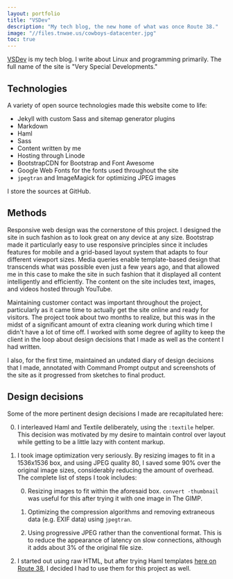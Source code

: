 ```yaml
---
layout: portfolio
title: "VSDev"
description: "My tech blog, the new home of what was once Route 38."
image: "//files.tnwae.us/cowboys-datacenter.jpg"
toc: true
---
```

[VSDev](//vsdev.org) is my tech blog.  I write about Linux and
programming primarily.  The full name of the site is "Very Special
Developments."

## Technologies

A variety of open source technologies made this website come to life:

* Jekyll with custom Sass and sitemap generator plugins
* Markdown
* Haml
* Sass
* Content written by me
* Hosting through Linode
* BootstrapCDN for Bootstrap and Font Awesome
* Google Web Fonts for the fonts used throughout the site
* `jpegtran` and ImageMagick for optimizing JPEG images

I store the sources at GitHub.

## Methods

Responsive web design was the cornerstone of this project.  I designed
the site in such fashion as to look great on any device at any size.
Bootstrap made it particularly easy to use responsive principles since
it includes features for mobile and a grid-based layout system that
adapts to four different viewport sizes.  Media queries enable
template-based design that transcends what was possible even just a few
years ago, and that allowed me in this case to make the site in such
fashion that it displayed all content intelligently and efficiently.
The content on the site includes text, images, and videos hosted through
YouTube.

Maintaining customer contact was important throughout the project, particularly as it came time to actually get the site online and ready for visitors.  The project took about two months to realize, but this was in the midst of a significant amount of extra cleaning work during which time I didn't have a lot of time off.  I worked with some degree of agility to keep the client in the loop about design decisions that I made as well as the content I had written.

I also, for the first time, maintained an undated diary of design decisions that I made, annotated with Command Prompt output and screenshots of the site as it progressed from sketches to final product.

## Design decisions

Some of the more pertinent design decisions I made are recapitulated here:

0. I interleaved Haml and Textile deliberately, using the `:textile` helper.  This decision was motivated by my desire to maintain control over layout while getting to be a little lazy with content markup.

1. I took image optimization very seriously.  By resizing images to fit in a 1536x1536 box, and using JPEG quality 80, I saved some 90% over the original image sizes, considerably reducing the amount of overhead.  The complete list of steps I took includes:

    0. Resizing images to fit within the aforesaid box.  `convert -thumbnail` was useful for this after trying it with one image in The GIMP.

    1. Optimizing the compression algorithms and removing extraneous data (e.g. EXIF data) using `jpegtran`.

    2. Using progressive JPEG rather than the conventional format.  This is to reduce the appearance of latency on slow connections, although it adds about 3% of the original file size.

2. I started out using raw HTML, but after trying Haml templates [here on Route 38](/2014/02/haml), I decided I had to use them for this project as well.
